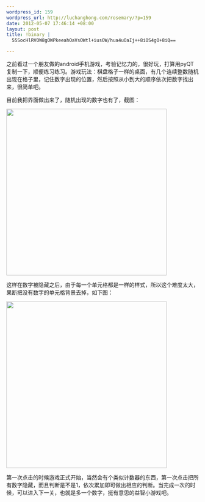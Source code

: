 ```yaml
--- 
wordpress_id: 159
wordpress_url: http://luchanghong.com/rosemary/?p=159
date: 2012-05-07 17:46:14 +08:00
layout: post
title: !binary |
  55SocHlRVOW8gOWPkeeahOaVsOWtl+iusOW/hua4uOaIj++8iOS4gO+8iQ==

---
```

之前看过一个朋友做的android手机游戏，考验记忆力的，很好玩，打算用pyQT复制一下，顺便练习练习。游戏玩法：棋盘格子一样的桌面，有几个连续整数随机出现在格子里，记住数字出现的位置，然后按照从小到大的顺序依次把数字找出来，很简单吧。

目前我把界面做出来了，随机出现的数字也有了，截图：

<a href="http://luchanghong.com/rosemary/wp-content/uploads/2012/05/memory.jpg"><img class="alignnone size-full wp-image-160" title="memory" src="http://luchanghong.com/rosemary/wp-content/uploads/2012/05/memory.jpg" alt="" width="420" height="436" /></a>

这样在数字被隐藏之后，由于每一个单元格都是一样的样式，所以这个难度太大，果断把没有数字的单元格背景去掉，如下图：

<a href="http://luchanghong.com/rosemary/wp-content/uploads/2012/05/memory2.jpg"><img class="alignnone size-full wp-image-161" title="memory2" src="http://luchanghong.com/rosemary/wp-content/uploads/2012/05/memory2.jpg" alt="" width="420" height="436" /></a>

第一次点击的时候游戏正式开始，当然会有个类似计数器的东西，第一次点击把所有数字隐藏，而且判断是不是1，依次累加即可做出相应的判断。当完成一次的时候，可以进入下一关，也就是多一个数字，挺有意思的益智小游戏吧。

